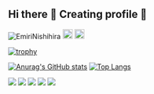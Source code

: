 ## Hi there 👋 Creating profile 🐹

<p align="left"><a href="https://github.com/EmiriNishihira/EmiriNishihira/" style="text-decoration: none;"><img src="https://komarev.com/ghpvc/?username=EmiriNishihira" alt="EmiriNishihira"/></a>
  <a href="http://qiita.com/emiri0414" style="text-decoration: none;"><img height="20" src="https://qiita-badge.apiapi.app/s/emiri0414/posts.svg"/></a>
  <a href="http://qiita.com/emiri0414" style="text-decoration: none;"><img height="20" src="https://qiita-badge.apiapi.app/s/emiri0414/contributions.svg"/></a>
</p>

[![trophy](https://github-profile-trophy.vercel.app/?username=EmiriNishihira&theme=onedark)](https://github.com/ryo-ma/github-profile-trophy)

[![Anurag's GitHub stats](https://github-readme-stats-navy-eta.vercel.app/api?username=EmiriNishihira&show_icons=true&theme=radical)](https://github.com/EmiriNishihira/github-readme-stats)
[![Top Langs](https://github-readme-stats.vercel.app/api/top-langs/?username=EmiriNishihira&layout=donut&bg_color=000000&text_color=FFFFFF&title_color=ff0099)](https://github.com/EmiriNishihira/github-readme-stats)

![](http://github-profile-summary-cards.vercel.app/api/cards/profile-details?username=EmiriNishihira&theme=radical)
![](http://github-profile-summary-cards.vercel.app/api/cards/repos-per-language?username=EmiriNishihira&theme=radical)
![](http://github-profile-summary-cards.vercel.app/api/cards/most-commit-language?username=EmiriNishihira&theme=radical)
![](http://github-profile-summary-cards.vercel.app/api/cards/stats?username=EmiriNishihira&theme=radical)
![](http://github-profile-summary-cards.vercel.app/api/cards/productive-time?username=EmiriNishihira&theme=radical&utcOffset=9)
